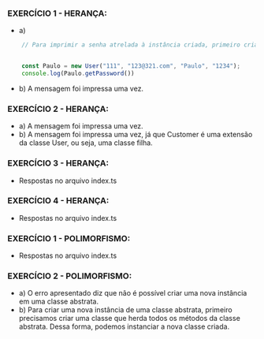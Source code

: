 ### EXERCÍCIO 1 - HERANÇA:

* a) 
~~~typescript
    // Para imprimir a senha atrelada à instância criada, primeiro criamos um getter e, em seguida, chamamos essa função via console.log da seguinte maneira:


    const Paulo = new User("111", "123@321.com", "Paulo", "1234");
    console.log(Paulo.getPassword())
~~~

* b) A mensagem foi impressa uma vez.


### EXERCÍCIO 2 - HERANÇA:

* a) A mensagem foi impressa uma vez.
* b) A mensagem foi impressa uma vez, já que Customer é uma extensão da classe User, ou seja, uma classe filha.

### EXERCÍCIO 3 - HERANÇA:

* Respostas no arquivo index.ts

### EXERCÍCIO 4 - HERANÇA:

* Respostas no arquivo index.ts


### EXERCÍCIO 1 - POLIMORFISMO:

* Respostas no arquivo index.ts

### EXERCÍCIO 2 - POLIMORFISMO:

* a) O erro apresentado diz que não é possível criar uma nova instância em uma classe abstrata.
* b) Para criar uma nova instância de uma classe abstrata, primeiro precisamos criar uma classe que herda todos os métodos da classe abstrata. Dessa forma, podemos instanciar
a nova classe criada.



